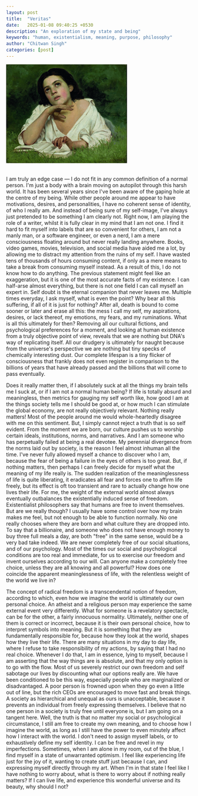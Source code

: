 ```yaml
---
layout: post
title:  "Veritas"
date:   2025-01-08 09:40:25 +0530
description: "An exploration of my state and being"
keywords: "human, existentialism, meaning, purpose, philosophy"
author: "Chitwan Singh"
categories: [post]
---
```


<div class="image-wrapper" style="aspect-ratio:11/9 ; width:65%;">
<img src="/assets/images/veritas/Almeida_Júnior_-_Moça_com_Livro.jpg" alt="a girl lost in thought" loading="lazy">
</div>

<br>

I am truly an edge case — I do not fit in any common definition of a normal person. I'm just a body with a brain moving on autopilot through this harsh world. It has been several years since I've been aware of the gaping hole at the centre of my being. While other people around me appear to have motivations, desires, and personalities, I have no coherent sense of identity, of who I really am. And instead of being sure of my self-image, I've always just pretended to be something I am clearly not. Right now, I am playing the role of a writer, whilst it is fully clear in my mind that I am not one. I find it hard to fit myself into labels that are so convenient for others, I am not a manly man, or a software engineer, or even a nerd, I am a mere consciousness floating around but never really landing anywhere. Books, video games, movies, television, and social media have aided me a lot, by allowing me to distract my attention from the ruins of my self. I have wasted tens of thousands of hours consuming content, if only as a mere means to take a break from consuming myself instead. As a result of this, I do not know how to do anything. The previous statement might feel like an exaggeration, but it is one of the most accurate facts of my existence. I can half-arse almost everything, but there is not one field I can call myself an expert in. Self doubt is the eternal companion that never leaves me. Multiple times everyday, I ask myself, what is even the point? Why bear all this suffering, if all of it is just for nothing? After all, death is bound to come sooner or later and erase all this: the mess I call my self, my aspirations, desires, or lack thereof, my emotions, my fears, and my ruminations. What is all this ultimately for then? Removing all our cultural fictions, and psychological preferences for a moment, and looking at human existence from a truly objective point of view, reveals that we are nothing but DNA's way of replicating itself. All our drudgery is ultimately for naught because from the universe's perspective we are nothing but tiny specks of chemically interesting dust. Our complete lifespan is a tiny flicker of consciousness that frankly does not even register in comparison to the billions of years that have already passed and the billions that will come to pass eventually. 

Does it really matter then, if I absolutely suck at all the things my brain tells me I suck at, or if I am not a normal human being? If life is totally absurd and meaningless, then metrics for gauging my self worth like, how good I am at the things society tells me I should be good at, or how much I can stimulate the global economy, are not really objectively relevant. Nothing really matters! Most of the people around me would whole-heartedly disagree with me on this sentiment. But, I simply cannot reject a truth that is so self evident. From the moment we are born, our culture pushes us to worship certain ideals, institutions, norms, and narratives. And I am someone who has perpetually failed at being a real devotee. My perennial divergence from the norms laid out by society, is the reason I feel almost inhuman all the time. I've never fully allowed myself a chance to discover who I am, because the fear of being a failure in the eyes of others is too great. But, if nothing matters, then perhaps I can freely decide for myself what the meaning of my life really is. The sudden realization of the meaninglessness of life is quite liberating, it eradicates all fear and forces one to affirm life freely, but its effect is oft too transient and rare to actually change how one lives their life. For me, the weight of the external world almost always eventually outbalances the existentially induced sense of freedom. Existentialist philosophers say that humans are free to invent themselves. But are we really though? I usually have some control over how my brain makes me feel, but not enough to be able to function normally. No one really chooses where they are born and what culture they are dropped into. To say that a billionaire, and someone who does not have enough money to buy three full meals a day, are both "free" in the same sense, would be a very bad take indeed. We are never completely free of our social situations, and of our psychology. Most of the times our social and psychological conditions are too real and immediate, for us to exercise our freedom and invent ourselves according to our will. Can anyone make a completely free choice, unless they are all knowing and all powerful? How does one coincide the apparent meaninglessness of life, with the relentless weight of the world we live in? 

The concept of radical freedom is a transcendental notion of freedom, according to which, even how we imagine the world is ultimately our own personal choice. An atheist and a religious person may experience the same external event very differently. What for someone is a revelatory spectacle, can be for the other, a fairly innocuous normality. Ultimately, neither one of them is correct or incorrect, because it is their own personal choice, how to interpret symbols into meaning. But it is something that they are fundamentally responsible for, because how they look at the world, shapes how they live their life. There are many situations in my day to day life, where I refuse to take responsibility of my actions, by saying that I had no real choice. Whenever I do that, I am in essence, lying to myself, because I am asserting that the way things are is absolute, and that my only option is to go with the flow. Most of us severely restrict our own freedom and self sabotage our lives by discounting what our options really are. We have been conditioned to be this way, especially people who are marginalized or disadvantaged. A poor person is frowned upon when they go even a little out of line, but the rich CEOs are encouraged to move fast and break things. A society as hierarchical and unequal as ours is unacceptable, because it prevents an individual from freely expressing themselves. I believe that no one person in a society is truly free until everyone is, but I am going on a tangent here. Well, the truth is that no matter my social or psychological circumstance, I still am free to create my own meaning, and to choose how I imagine the world, as long as I still have the power to even minutely affect how I interact with the world. I don't need to assign myself labels, or to exhaustively define my self identity. I can be free and revel in my imperfections. Sometimes, when I am alone in my room, out of the blue, I find myself in a state of unwarranted optimism. I feel like experiencing life just for the joy of it, wanting to create stuff just because I can, and expressing myself directly through my art. When I'm in that state I feel like I have nothing to worry about, what is there to worry about if nothing really matters? If I can live life, and experience this wonderful universe and its beauty, why should I not?
